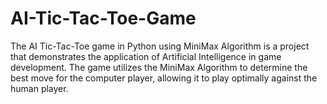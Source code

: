 # AI-Tic-Tac-Toe-Game
The AI Tic-Tac-Toe game in Python using MiniMax Algorithm is a project that demonstrates the application of Artificial Intelligence in game development. The game utilizes the MiniMax Algorithm to determine the best move for the computer player, allowing it to play optimally against the human player.
